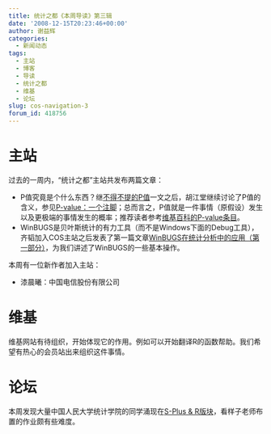 ```yaml
---
title: 统计之都《本周导读》第三辑
date: '2008-12-15T20:23:46+00:00'
author: 谢益辉
categories:
  - 新闻动态
tags:
  - 主站
  - 博客
  - 导读
  - 统计之都
  - 维基
  - 论坛
slug: cos-navigation-3
forum_id: 418756
---
```


# 主站

过去的一周内，“统计之都”主站共发布两篇文章：

  * P值究竟是个什么东西？继[不得不提的P值](/2008/12/p-value/ "不得不提的P值")一文之后，胡江堂继续讨论了P值的含义，参见[P-value：一个注脚](/2008/12/p-value-notes/ "P-value：一个注脚")；总而言之，P值就是一件事情（原假设）发生以及更极端的事情发生的概率；推荐读者参考[维基百科的P-value条目](http://en.wikipedia.org/wiki/P-value "维基百科的P-value条目")。
  * WinBUGS是贝叶斯统计的有力工具（而不是Windows下面的Debug工具），齐韬加入COS主站之后发表了第一篇文章[WinBUGS在统计分析中的应用（第一部分）](/2008/12/statistical-analysis-and-winbugs-part-1/ "WinBUGS在统计分析中的应用（第一部分）")，为我们讲述了WinBUGS的一些基本操作。

本周有一位新作者加入主站：

  * 漆晨曦：中国电信股份有限公司

# 维基

维基网站有待组织，开始体现它的作用。例如可以开始翻译R的函数帮助。我们希望有热心的会员站出来组织这件事情。

# 论坛

本周发现大量中国人民大学统计学院的同学涌现在[S-Plus & R版块](https://cos.name/cn "S-Plus & R版块")，看样子老师布置的作业颇有些难度。
